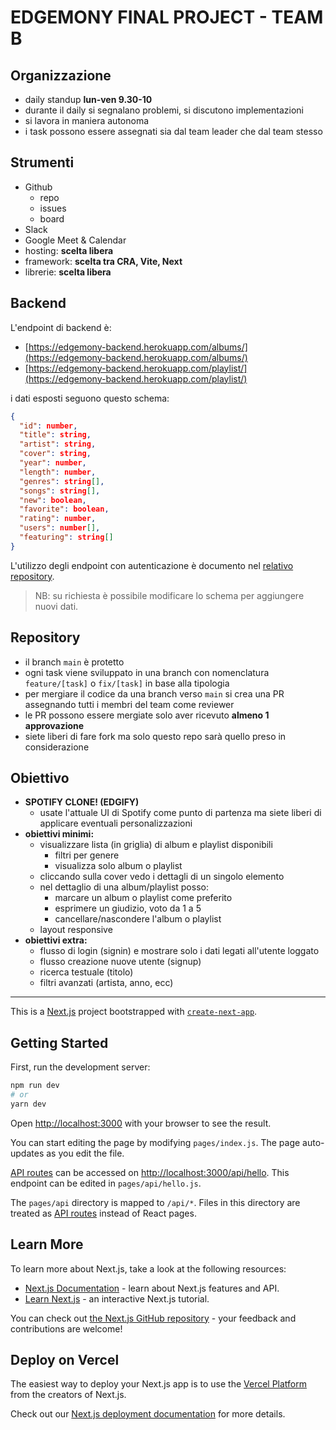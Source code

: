 # EDGEMONY FINAL PROJECT - TEAM B

## Organizzazione

- daily standup **lun-ven 9.30-10**
- durante il daily si segnalano problemi, si discutono implementazioni
- si lavora in maniera autonoma
- i task possono essere assegnati sia dal team leader che dal team stesso

## Strumenti

- Github
  - repo
  - issues
  - board
- Slack
- Google Meet & Calendar
- hosting: **scelta libera**
- framework: **scelta tra CRA, Vite, Next**
- librerie: **scelta libera**

## Backend

L'endpoint di backend è:

- [https://edgemony-backend.herokuapp.com/albums/](https://edgemony-backend.herokuapp.com/albums/)
- [https://edgemony-backend.herokuapp.com/playlist/](https://edgemony-backend.herokuapp.com/playlist/)

i dati esposti seguono questo schema:

```json
{
  "id": number,
  "title": string,
  "artist": string,
  "cover": string,
  "year": number,
  "length": number,
  "genres": string[],
  "songs": string[],
  "new": boolean,
  "favorite": boolean,
  "rating": number,
  "users": number[],
  "featuring": string[]
}
```

L'utilizzo degli endpoint con autenticazione è documento nel [relativo repository](https://github.com/edgemony-coding-bootcamp/edgemony-course-backend).

> NB: su richiesta è possibile modificare lo schema per aggiungere nuovi dati.

## Repository

- il branch `main` è protetto
- ogni task viene sviluppato in una branch con nomenclatura `feature/[task]` o `fix/[task]` in base alla tipologia
- per mergiare il codice da una branch verso `main` si crea una PR assegnando tutti i membri del team come reviewer
- le PR possono essere mergiate solo aver ricevuto **almeno 1 approvazione**
- siete liberi di fare fork ma solo questo repo sarà quello preso in considerazione

## Obiettivo

- **SPOTIFY CLONE! (EDGIFY)**
  - usate l'attuale UI di Spotify come punto di partenza ma siete liberi di applicare eventuali personalizzazioni
- **obiettivi minimi:**
  - visualizzare lista (in griglia) di album e playlist disponibili
    - filtri per genere
    - visualizza solo album o playlist
  - cliccando sulla cover vedo i dettagli di un singolo elemento
  - nel dettaglio di una album/playlist posso:
    - marcare un album o playlist come preferito
    - esprimere un giudizio, voto da 1 a 5
    - cancellare/nascondere l'album o playlist
  - layout responsive
- **obiettivi extra:**
  - flusso di login (signin) e mostrare solo i dati legati all'utente loggato
  - flusso creazione nuove utente (signup)
  - ricerca testuale (titolo)
  - filtri avanzati (artista, anno, ecc)

---

This is a [Next.js](https://nextjs.org/) project bootstrapped with [`create-next-app`](https://github.com/vercel/next.js/tree/canary/packages/create-next-app).

## Getting Started

First, run the development server:

```bash
npm run dev
# or
yarn dev
```

Open [http://localhost:3000](http://localhost:3000) with your browser to see the result.

You can start editing the page by modifying `pages/index.js`. The page auto-updates as you edit the file.

[API routes](https://nextjs.org/docs/api-routes/introduction) can be accessed on [http://localhost:3000/api/hello](http://localhost:3000/api/hello). This endpoint can be edited in `pages/api/hello.js`.

The `pages/api` directory is mapped to `/api/*`. Files in this directory are treated as [API routes](https://nextjs.org/docs/api-routes/introduction) instead of React pages.

## Learn More

To learn more about Next.js, take a look at the following resources:

- [Next.js Documentation](https://nextjs.org/docs) - learn about Next.js features and API.
- [Learn Next.js](https://nextjs.org/learn) - an interactive Next.js tutorial.

You can check out [the Next.js GitHub repository](https://github.com/vercel/next.js/) - your feedback and contributions are welcome!

## Deploy on Vercel

The easiest way to deploy your Next.js app is to use the [Vercel Platform](https://vercel.com/new?utm_medium=default-template&filter=next.js&utm_source=create-next-app&utm_campaign=create-next-app-readme) from the creators of Next.js.

Check out our [Next.js deployment documentation](https://nextjs.org/docs/deployment) for more details.
